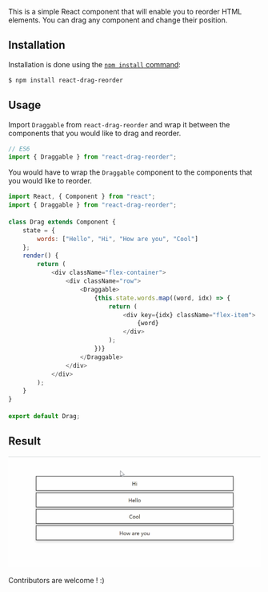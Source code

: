 This is a simple React component that will enable you to reorder HTML elements. You can drag any component and change their position.

## Installation

Installation is done using the
[`npm install` command](https://docs.npmjs.com/getting-started/installing-npm-packages-locally):

```bash
$ npm install react-drag-reorder
```

## Usage

Import `Draggable` from `react-drag-reorder` and wrap it between the components that you would like to drag and reorder.

```js
// ES6
import { Draggable } from "react-drag-reorder";
```

You would have to wrap the `Draggable` component to the components that you would like to reorder.

```js
import React, { Component } from "react";
import { Draggable } from "react-drag-reorder";

class Drag extends Component {
	state = {
		words: ["Hello", "Hi", "How are you", "Cool"]
	};
	render() {
		return (
			<div className="flex-container">
				<div className="row">
					<Draggable>
						{this.state.words.map((word, idx) => {
							return (
								<div key={idx} className="flex-item">
									{word}
								</div>
							);
						})}
					</Draggable>
				</div>
			</div>
		);
	}
}

export default Drag;
```

## Result

![](react-drag-reorder.gif)

Contributors are welcome ! :)
